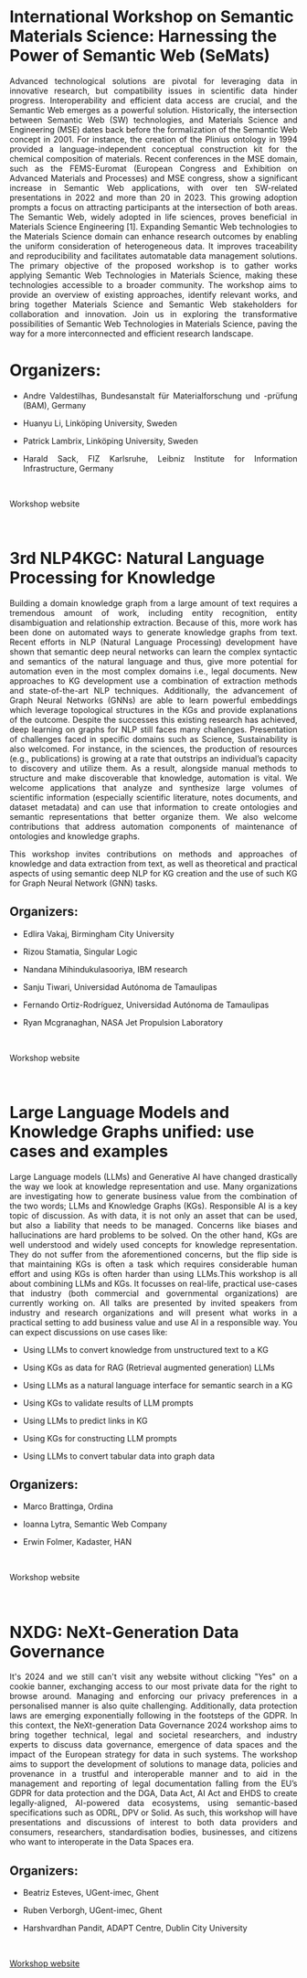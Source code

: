 # International Workshop on Semantic Materials Science: Harnessing the Power of Semantic Web (SeMats)
<p style="text-align: justify !important;">Advanced technological solutions are pivotal for leveraging data in innovative research, but compatibility issues in scientific data hinder progress. Interoperability and efficient data access are crucial, and the Semantic Web emerges as a powerful solution. Historically, the intersection  between Semantic Web (SW) technologies, and Materials Science and Engineering (MSE) dates back before the formalization of the Semantic  Web concept in 2001. For instance, the creation of the Plinius ontology in 1994 provided a language-independent conceptual construction  kit for the chemical composition of materials. Recent conferences in the MSE domain, such as the FEMS-Euromat (European Congress and Exhibition on Advanced Materials and Processes) and MSE congress, show a significant increase in Semantic Web applications, with over ten SW-related presentations in 2022 and more than 20 in 2023. This growing  adoption prompts a focus on attracting participants at the intersection of both areas. The Semantic Web, widely adopted in life sciences, proves beneficial in Materials Science Engineering [1]. Expanding Semantic  Web technologies to the Materials Science domain can enhance research outcomes by enabling the uniform consideration of heterogeneous data.  It improves traceability and reproducibility and facilitates automatable data management solutions. The primary objective of the proposed workshop is to gather works applying Semantic Web Technologies in  Materials Science, making these technologies accessible to a broader community. The workshop aims to provide an overview of existing  approaches, identify relevant works, and bring together Materials Science and Semantic Web stakeholders for collaboration and innovation. Join us in exploring the transformative possibilities of Semantic Web Technologies in Materials Science, paving the way for a more interconnected and efficient research landscape.</p>

# Organizers:

<ul>
<li><p style="text-align: justify !important;">Andre Valdestilhas, Bundesanstalt für Materialforschung und -prüfung (BAM), Germany</p></li>
<li><p style="text-align: justify !important;">Huanyu Li, Linköping University, Sweden</p></li>
<li><p style="text-align: justify !important;">Patrick Lambrix, Linköping University, Sweden</p></li>
<li><p style="text-align: justify !important;">Harald Sack, FIZ Karlsruhe, Leibniz Institute for Information Infrastructure, Germany</p></li>
</ul>
<br>
<p><a style="text-decoration: none;" target="_blank" href="https://sites.google.com/view/semanticmaterials">Workshop website</a></p>
<br>

# 3rd NLP4KGC: Natural Language Processing for Knowledge 
<p style="text-align: justify !important;">Building a domain knowledge graph from a large amount of text requires a tremendous amount of work, including entity recognition, entity disambiguation and relationship extraction. Because of this, more work has been done on automated ways to generate knowledge graphs from text. Recent efforts in NLP (Natural Language Processing) development have shown that semantic deep neural networks can learn the complex syntactic and semantics of the natural language and thus, give more potential for automation even in the most complex domains i.e., legal documents. New approaches to KG development use a combination of extraction methods and state-of-the-art NLP techniques. Additionally, the advancement of Graph Neural Networks (GNNs) are able to learn powerful embeddings which leverage topological structures in the KGs and provide explanations of the outcome. Despite the successes this existing research has achieved, deep learning on graphs for NLP still faces many challenges. Presentation of challenges faced in specific domains such as Science, Sustainability is also welcomed. For instance, in the sciences, the production of resources (e.g., publications) is growing at a rate that outstrips an individual’s capacity to discovery and utilize them. As a result, alongside manual methods to structure and make discoverable that knowledge, automation is vital. We welcome applications that analyze and synthesize large volumes of scientific information (especially scientific literature, notes documents, and dataset metadata) and can use that information to create ontologies and semantic representations that better organize them. We also welcome contributions that address automation components of maintenance of ontologies and knowledge graphs. </p>
<p style="text-align: justify !important;">This workshop invites contributions on methods and approaches of knowledge and data extraction from text, as well as theoretical and practical aspects of using semantic deep NLP for KG creation and the use of such KG for Graph Neural Network (GNN) tasks.</p>

## Organizers:
<ul>
<li><p style="text-align: justify !important;">Edlira Vakaj,  Birmingham City University</p></li>
<li><p style="text-align: justify !important;">Rizou Stamatia, Singular Logic</p></li>
<li><p style="text-align: justify !important;">Nandana Mihindukulasooriya, IBM research</p></li>
<li><p style="text-align: justify !important;">Sanju Tiwari, Universidad Autónoma de Tamaulipas</p></li>
<li><p style="text-align: justify !important;">Fernando Ortiz-Rodríguez, Universidad Autónoma de Tamaulipas</p></li>
<li><p style="text-align: justify !important;">Ryan Mcgranaghan, NASA Jet Propulsion Laboratory</p></li>
</ul>
<br>
<p><a style="text-decoration: none;" target="_blank" href="https://sites.google.com/view/3rdnlp4kgc/home">Workshop website</a></p>
<br>

# Large Language Models and Knowledge Graphs unified: use cases and examples
<p style="text-align: justify !important;">Large Language models (LLMs) and Generative AI have changed drastically the way we look at knowledge representation and use. Many organizations are investigating how to generate business value from the combination of the two words; LLMs and Knowledge Graphs (KGs). Responsible AI is a key topic of discussion. As with data, it is not only an asset that can be used, but also a liability that needs to be managed. Concerns like biases and hallucinations are hard problems to be solved. On the other hand, KGs are well understood and widely used concepts for knowledge representation. They do not suffer from the aforementioned concerns, but the flip side is that maintaining KGs is often a task which requires considerable human effort and using KGs is often harder than using LLMs.This workshop is all about combining LLMs and KGs. It focusses on real-life, practical use-cases that industry (both commercial and governmental organizations) are currently working on. All talks are presented by invited speakers from industry and research organizations and will present what works in a practical setting to add business value and use AI in a responsible way.
You can expect discussions on use cases like:
</p>

<ul>
	<li><p style="text-align: justify !important;">Using LLMs to convert knowledge from unstructured text to a KG</p></li>
	<li><p style="text-align: justify !important;">Using KGs as data for RAG (Retrieval augmented generation) LLMs</p></li>
	<li><p style="text-align: justify !important;">Using LLMs as a natural language interface for semantic search in a KG</p></li>
	<li><p style="text-align: justify !important;">Using KGs to validate results of LLM prompts</p></li>
	<li><p style="text-align: justify !important;">Using LLMs to predict links in KG</p></li>
	<li><p style="text-align: justify !important;">Using KGs for constructing LLM prompts</p></li>
	<li><p style="text-align: justify !important;">Using LLMs to convert tabular data into graph data</p></li>
</ul>

## Organizers:
<ul>
<li><p style="text-align: justify !important;">Marco Brattinga, Ordina</p></li>
<li><p style="text-align: justify !important;">Ioanna Lytra, Semantic Web Company</p></li>
<li><p style="text-align: justify !important;">Erwin Folmer, Kadaster, HAN</p></li>
</ul>
<br>
<p><a style="text-decoration: none;" target="_blank" href="https://sites.google.com/view/llmskgs">Workshop website</a></p>
<br>

# NXDG: NeXt-Generation Data Governance 
<p style="text-align: justify !important;">It's 2024 and we still can't visit any website without clicking "Yes" on a cookie banner, exchanging access to our most private data for the right to browse around. Managing and enforcing our privacy preferences in a personalised manner is also quite challenging. Additionally, data protection laws are emerging exponentially following in the footsteps of the GDPR. In this context, the NeXt-generation Data Governance 2024 workshop aims to bring together technical, legal and societal researchers, and industry experts to discuss data governance, emergence of data spaces and the impact of the European strategy for data in such systems. The workshop aims to support the development of solutions to manage data, policies and provenance in a trustful and interoperable manner and to aid in the management and reporting of legal documentation falling from the EU’s GDPR for data protection and the DGA, Data Act, AI Act and EHDS to create legally-aligned, AI-powered data ecosystems, using semantic-based specifications such as ODRL, DPV or Solid. As such, this workshop will have presentations and discussions of interest to both data providers and consumers, researchers, standardisation bodies, businesses, and citizens who want to interoperate in the Data Spaces era. </p>

## Organizers:
<ul>
<li><p style="text-align: justify !important;">Beatriz Esteves, UGent-imec, Ghent</p></li>
<li><p style="text-align: justify !important;">Ruben Verborgh, UGent-imec, Ghent</p></li>
<li><p style="text-align: justify !important;">Harshvardhan Pandit, ADAPT Centre, Dublin City University</p></li>
</ul>
<br>
<p><a href="https://w3id.org/nxdg/2024">Workshop website</a></p>
<br>
